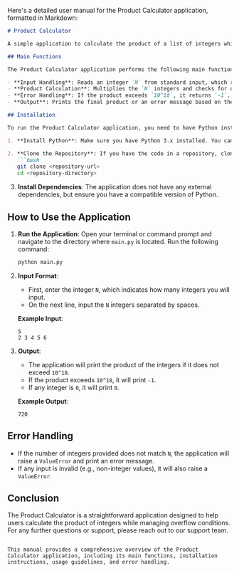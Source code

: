 Here's a detailed user manual for the Product Calculator application, formatted in Markdown:

```markdown
# Product Calculator

A simple application to calculate the product of a list of integers while handling potential overflow.

## Main Functions

The Product Calculator application performs the following main functions:

- **Input Handling**: Reads an integer `N` from standard input, which represents the number of integers to be multiplied.
- **Product Calculation**: Multiplies the `N` integers and checks for overflow against the limit of `10^18`.
- **Error Handling**: If the product exceeds `10^18`, it returns `-1`. If any integer is `0`, it immediately returns `0`.
- **Output**: Prints the final product or an error message based on the calculations.

## Installation

To run the Product Calculator application, you need to have Python installed on your machine. Follow these steps to set up the environment:

1. **Install Python**: Make sure you have Python 3.x installed. You can download it from [python.org](https://www.python.org/downloads/).

2. **Clone the Repository**: If you have the code in a repository, clone it using:
   ```bash
   git clone <repository-url>
   cd <repository-directory>
   ```

3. **Install Dependencies**: The application does not have any external dependencies, but ensure you have a compatible version of Python.

## How to Use the Application

1. **Run the Application**: Open your terminal or command prompt and navigate to the directory where `main.py` is located. Run the following command:
   ```bash
   python main.py
   ```

2. **Input Format**: 
   - First, enter the integer `N`, which indicates how many integers you will input.
   - On the next line, input the `N` integers separated by spaces.

   **Example Input**:
   ```
   5
   2 3 4 5 6
   ```

3. **Output**: 
   - The application will print the product of the integers if it does not exceed `10^18`.
   - If the product exceeds `10^18`, it will print `-1`.
   - If any integer is `0`, it will print `0`.

   **Example Output**:
   ```
   720
   ```

## Error Handling

- If the number of integers provided does not match `N`, the application will raise a `ValueError` and print an error message.
- If any input is invalid (e.g., non-integer values), it will also raise a `ValueError`.

## Conclusion

The Product Calculator is a straightforward application designed to help users calculate the product of integers while managing overflow conditions. For any further questions or support, please reach out to our support team.

```

This manual provides a comprehensive overview of the Product Calculator application, including its main functions, installation instructions, usage guidelines, and error handling.